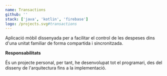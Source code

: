 ```yaml
---
name: Transactions
github: ''
stack: ['java', 'kotlin', 'firebase']
logo: /projects.svg#transactions
---
```


Aplicació mòbil dissenyada per a facilitar el control de les despeses dins d'una
unitat familiar de forma compartida i sincronitzada.

<b>Responsabilitats</b>

És un projecte personal, per tant, he desenvolupat tot el programari, des del disseny
de l'arquitectura fins a la implementació.
